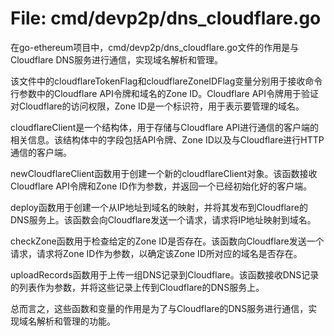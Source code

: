 # File: cmd/devp2p/dns_cloudflare.go

在go-ethereum项目中，cmd/devp2p/dns_cloudflare.go文件的作用是与Cloudflare DNS服务进行通信，实现域名解析和管理。

该文件中的cloudflareTokenFlag和cloudflareZoneIDFlag变量分别用于接收命令行参数中的Cloudflare API令牌和域名的Zone ID。Cloudflare API令牌用于验证对Cloudflare的访问权限，Zone ID是一个标识符，用于表示要管理的域名。

cloudflareClient是一个结构体，用于存储与Cloudflare API进行通信的客户端的相关信息。该结构体中的字段包括API令牌、Zone ID以及与Cloudflare进行HTTP通信的客户端。

newCloudflareClient函数用于创建一个新的cloudflareClient对象。该函数接收Cloudflare API令牌和Zone ID作为参数，并返回一个已经初始化好的客户端。

deploy函数用于创建一个从IP地址到域名的映射，并将其发布到Cloudflare的DNS服务上。该函数会向Cloudflare发送一个请求，请求将IP地址映射到域名。

checkZone函数用于检查给定的Zone ID是否存在。该函数向Cloudflare发送一个请求，请求将Zone ID作为参数，以确定该Zone ID所对应的域名是否存在。

uploadRecords函数用于上传一组DNS记录到Cloudflare。该函数接收DNS记录的列表作为参数，并将这些记录上传到Cloudflare的DNS服务上。

总而言之，这些函数和变量的作用是为了与Cloudflare的DNS服务进行通信，实现域名解析和管理的功能。

